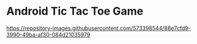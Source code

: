 # Android Tic Tac Toe Game
https://repository-images.githubusercontent.com/573398544/88e7cfd9-3990-49ba-af30-084d21035979
